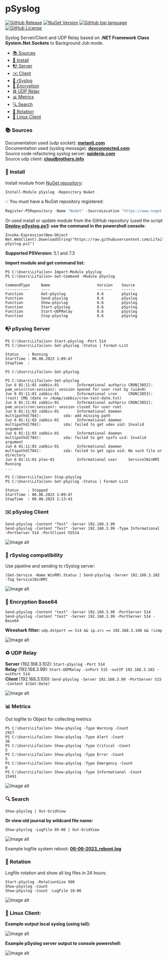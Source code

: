 # pSyslog

[![GitHub Release](https://img.shields.io/github/v/release/Lifailon/pSyslog?display_name=release&logo=GitHub&label=GitHub&link=https%3A%2F%2Fgithub.com%2FLifailon%2FpSyslog%2F)](https://github.com/Lifailon/pSyslog)
[![NuGet Version](https://img.shields.io/nuget/v/pSyslog?logo=NuGet&label=NuGet&link=https%3A%2F%2Fwww.nuget.org%2Fpackages%2FpSyslog)](https://www.nuget.org/packages/pSyslog)
[![GitHub top language](https://img.shields.io/github/languages/top/Lifailon/pSyslog?logo=PowerShell&link=https%3A%2F%2Fgithub.com%2FPowerShell%2FPowerShell)](https://github.com/PowerShell/PowerShell)
[![GitHub License](https://img.shields.io/github/license/Lifailon/pSyslog?link=https%3A%2F%2Fgithub.com%2FLifailon%2FpSyslog%2Fblob%2Frsa%2FLICENSE)](https://github.com/Lifailon/pSyslog/blob/rsa/LICENSE)

Syslog Server/Client and UDP Relay based on **.NET Framework Class System.Net.Sockets** to Background Job mode.

- [📚 Sources](#-Sources)
- [🚀 Install](#-Install)
- [📭 Server](#-pSyslog-Server)
- [✉️ Client](#%EF%B8%8F-pSyslog-Client)
- [🔌 rSyslog ](#-rsyslog-compatibility)
- [🚧 Encryption](#-Encryption-Base64)
- [♻️ UDP Relay](#%EF%B8%8F-UDP-Relay)
- [📊 Metrics](#-Metrics)
- [🔍 Search](#-Search)
- [📑 Rotation](#-Rotation)
- [🐧 Linux Client](#-Linux-Client)

### 📚 Sources

Documentation used (udp socket): **[metanit.com](https://metanit.com/sharp/net/3.1.php)** \
Documentation used (syslog message): **[devconnected.com](https://devconnected.com/syslog-the-complete-system-administrator-guide/)** \
Source code refactoring syslog server: **[spiderip.com](https://spiderip.com/blog/2018/07/syslog)** \
Source udp client: **[cloudbrothers.info](https://cloudbrothers.info/en/test-udp-connection-powershell/)**

### 🚀 Install

Install module from [NuGet repository](https://www.nuget.org/packages/pSyslog):

```PowerShell
Install-Module pSyslog -Repository NuGet
```

💡 You must have a NuGet repository registered:

```PowerShell
Register-PSRepository -Name "NuGet" -SourceLocation "https://www.nuget.org/api/v2" -InstallationPolicy Trusted
```

Or used install or update module from the GitHub repository (used the script **[Deploy-pSyslog.ps1](https://github.com/Lifailon/pSyslog/blob/rsa/Module/Deploy-pSyslog.ps1)**) **use the command in the powershell console**:
```
Invoke-Expression(New-Object Net.WebClient).DownloadString("https://raw.githubusercontent.com/Lifailon/pSyslog/rsa/Module/Deploy-pSyslog.ps1")
```
**Supported PSVersion:** 5.1 and 7.3

**Import module and get command list:**
```
PS C:\Users\Lifailon> Import-Module pSyslog
PS C:\Users\Lifailon> Get-Command -Module pSyslog

CommandType     Name                     Version    Source
-----------     ----                     -------    ------
Function        Get-pSyslog              0.6        pSyslog
Function        Send-pSyslog             0.6        pSyslog
Function        Show-pSyslog             0.6        pSyslog
Function        Start-pSyslog            0.6        pSyslog
Function        Start-UDPRelay           0.6        pSyslog
Function        Stop-pSyslog             0.6        pSyslog
```

### 📭 pSyslog Server
```
PS C:\Users\Lifailon> Start-pSyslog -Port 514
PS C:\Users\Lifailon> Get-pSyslog -Status | Format-List

Status    : Running
StartTime : 06.06.2023 1:09:47
StopTime  :

PS C:\Users\Lifailon> Get-pSyslog

PS C:\Users\Lifailon> Get-pSyslog
Jun 6 01:11:01 zabbix-01        Informational authpriv CRON[3052]:               pam_unix(cron:session): session opened for user root by (uid=0)
Jun 6 01:11:01 zabbix-01        Informational cron     CRON[3053]:               (root) CMD (date >> /dump/zabbix/cron-test-date.txt)
Jun 6 01:11:01 zabbix-01        Informational authpriv CRON[3052]:               pam_unix(cron:session): session closed for user root
Jun 6 01:11:03 zabbix-01        Informational daemon   multipathd[784]:          sda: add missing path
Jun 6 01:11:03 zabbix-01        Informational daemon   multipathd[784]:          sda: failed to get udev uid: Invalid argument
Jun 6 01:11:03 zabbix-01        Informational daemon   multipathd[784]:          sda: failed to get sysfs uid: Invalid argument
Jun 6 01:11:03 zabbix-01        Informational daemon   multipathd[784]:          sda: failed to get sgio uid: No such file or directory
Jun 6 01:11:01 plex-01          Informational user     Service[WinRM]            Running
...

PS C:\Users\Lifailon> Stop-pSyslog
PS C:\Users\Lifailon> Get-pSyslog -Status | Format-List

Status    : Stopped
StartTime : 06.06.2023 1:09:47
StopTime  : 06.06.2023 1:13:43
```

### ✉️ pSyslog Client
```
Send-pSyslog -Content "Test" -Server 192.168.3.99
Send-pSyslog -Content "Test" -Server 192.168.3.99 -Type Informational -PortServer 514 -PortClient 55514
```
![Image alt](https://github.com/Lifailon/pSyslog/blob/rsa/Screen/Send-pSyslog.jpg)


### 🔌 rSyslog compatibility
Use pipeline and sending to rSyslog server:
```
(Get-Service -Name WinRM).Status | Send-pSyslog -Server 192.168.3.102 -Tag Service[WinRM]
```
![Image alt](https://github.com/Lifailon/pSyslog/blob/rsa/Screen/Send-pSyslog-Rsyslog.jpg)

### 🚧 Encryption Base64
```
Send-pSyslog -Content "test" -Server 192.168.3.99 -PortServer 514
Send-pSyslog -Content "test" -Server 192.168.3.99 -PortServer 514 -Base64
```
**Wireshark filter:** `udp.dstport == 514 && ip.src == 192.168.3.100 && !icmp`

![Image alt](https://github.com/Lifailon/pSyslog/blob/rsa/Screen/Encrypt-Base64.jpg)

### ♻️ UDP Relay

**Server** (192.168.3.102): `Start-pSyslog -Port 514` \
**Relay**  (192.168.3.99):  `Start-UDPRelay -inPort 515 -outIP 192.168.3.102 -outPort 514` \
**Client** (192.168.3.100): `Send-pSyslog -Server 192.168.3.99 -PortServer 515 -Content $(Get-Date)`

![Image alt](https://github.com/Lifailon/pSyslog/blob/rsa/Screen/UDPRelay.jpg)

### 📊 Metrics
Out logfile to Object for collecting metrics
```
PS C:\Users\Lifailon> Show-pSyslog -Type Warning -Count
2917
PS C:\Users\Lifailon> Show-pSyslog -Type Alert -Count
36
PS C:\Users\Lifailon> Show-pSyslog -Type Critical -Count
5
PS C:\Users\Lifailon> Show-pSyslog -Type Error -Count
5
PS C:\Users\Lifailon> Show-pSyslog -Type Emergency -Count
0
PS C:\Users\Lifailon> Show-pSyslog -Type Informational -Count
15491
```

![Image alt](https://github.com/Lifailon/pSyslog/blob/rsa/Screen/Show-pSyslog-Metrics.jpg)

### 🔍 Search

`Show-pSyslog | Out-GridView`

**Or view old journal by wildcard file name:**

`Show-pSyslog -LogFile 05-06 | Out-GridView`

![Image alt](https://github.com/Lifailon/pSyslog/blob/rsa/Screen/Show-pSyslog-Out-GridView.jpg)

Example logfile system reboot: **[06-06-2023_reboot.log](https://github.com/Lifailon/pSyslog/blob/rsa/Example/06-06-2023_reboot.log)**

### 📑 Rotation
Logfile rotation and show all log files in 24 hours:
```
Start-pSyslog -RotationSize 500
Show-pSyslog -Count
Show-pSyslog -Count -LogFile 10-06
```
![Image alt](https://github.com/Lifailon/pSyslog/blob/rsa/Screen/Rotation-Logfile.jpg)

### 🐧 Linux Client:

**Example output local syslog (using tail):**

![Image alt](https://github.com/Lifailon/pSyslog/blob/rsa/Screen/Syslog-Local-Tail.jpg)


**Example pSyslog server output to console powershell:**

![Image alt](https://github.com/Lifailon/pSyslog/blob/rsa/Screen/pSyslog-Console.jpg)
